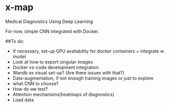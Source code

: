 # x-map
Medical Diagnostics Using Deep Learning

For now, simple CNN integrated with Docker.


##To do:
- If necessary, set-up GPU avaliability for docker containers + integrate w. model
- Look at how to export singular images
- Docker vs-code development integration
- Wandb as visual set-up? (Are there issues with that?)
- Data-augmentation, if not enough training images or just to explore
- what CNN to choose?
- How do we test?
- Attention mechanisms(heatmaps of diagnostics)
- Load data
